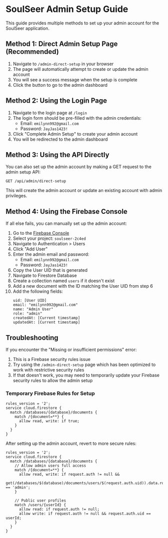 # SoulSeer Admin Setup Guide

This guide provides multiple methods to set up your admin account for the SoulSeer application.

## Method 1: Direct Admin Setup Page (Recommended)

1. Navigate to `/admin-direct-setup` in your browser
2. The page will automatically attempt to create or update the admin account
3. You will see a success message when the setup is complete
4. Click the button to go to the admin dashboard

## Method 2: Using the Login Page

1. Navigate to the login page at `/login`
2. The login form should be pre-filled with the admin credentials:
   - Email: `emilynn992@gmail.com`
   - Password: `JayJas1423!`
3. Click "Complete Admin Setup" to create your admin account
4. You will be redirected to the admin dashboard

## Method 3: Using the API Directly

You can also set up the admin account by making a GET request to the admin setup API:

```
GET /api/admin/direct-setup
```

This will create the admin account or update an existing account with admin privileges.

## Method 4: Using the Firebase Console

If all else fails, you can manually set up the admin account:

1. Go to the [Firebase Console](https://console.firebase.google.com/)
2. Select your project: `soulseer-2c4ed`
3. Navigate to Authentication > Users
4. Click "Add User"
5. Enter the admin email and password:
   - Email: `emilynn992@gmail.com`
   - Password: `JayJas1423!`
6. Copy the User UID that is generated
7. Navigate to Firestore Database
8. Create a collection named `users` if it doesn't exist
9. Add a new document with the ID matching the User UID from step 6
10. Add the following fields:
    ```
    uid: [User UID]
    email: "emilynn992@gmail.com"
    name: "Admin User"
    role: "admin"
    createdAt: [Current timestamp]
    updatedAt: [Current timestamp]
    ```

## Troubleshooting

If you encounter the "Missing or insufficient permissions" error:

1. This is a Firebase security rules issue
2. Try using the `/admin-direct-setup` page which has been optimized to work with restrictive security rules
3. If that doesn't work, you may need to temporarily update your Firebase security rules to allow the admin setup

### Temporary Firebase Rules for Setup

```
rules_version = '2';
service cloud.firestore {
  match /databases/{database}/documents {
    match /{document=**} {
      allow read, write: if true;
    }
  }
}
```

After setting up the admin account, revert to more secure rules:

```
rules_version = '2';
service cloud.firestore {
  match /databases/{database}/documents {
    // Allow admin users full access
    match /{document=**} {
      allow read, write: if request.auth != null && 
        get(/databases/$(database)/documents/users/$(request.auth.uid)).data.role == 'admin';
    }
    
    // Public user profiles
    match /users/{userId} {
      allow read: if request.auth != null;
      allow write: if request.auth != null && request.auth.uid == userId;
    }
  }
}
```